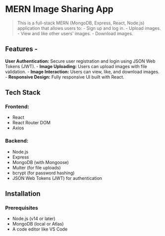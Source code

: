 # MERN Image Sharing App
 
 > This is a full-stack MERN (MongoDB, Express, React, Node.js) application that allows users to: - Sign up and log in. - Upload images. - View and like other users' images. - Download images. 

## Features - 
**User Authentication:** Secure user registration and login using JSON Web Tokens (JWT). - 
**Image Uploading:** Users can upload images with file validation. - 
**Image Interaction:** Users can view, like, and download images. - 
**Responsive Design:** Fully responsive UI built with React. 

## Tech Stack 

### Frontend: 
- React 
- React Router DOM 
- Axios 

 ### Backend: 
 - Node.js 
 - Express 
 - MongoDB (with Mongoose) 
 - Multer (for file uploads) 
 - bcrypt (for password hashing) 
 - JSON Web Tokens (JWT) for authentication 
 
 ## Installation 

 ### Prerequisites 
 - Node.js (v14 or later) 
 - MongoDB (local or Atlas) 
 - A code editor like VS Code